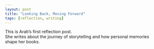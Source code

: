 ```yaml
---
layout: post
title: "Looking Back, Moving Forward"
tags: [reflection, writing]
---
```


This is Arati’s first reflection post.  
She writes about the journey of storytelling and how personal memories shape her books.
